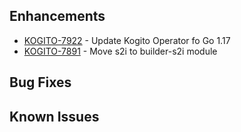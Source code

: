 <!-- Keep them in alphabetical order -->
## Enhancements
- [KOGITO-7922](https://issues.redhat.com/browse/KOGITO-7922) - Update Kogito Operator fo Go 1.17
- [KOGITO-7891](https://issues.redhat.com/browse/KOGITO-7891) - Move s2i to builder-s2i module

## Bug Fixes

## Known Issues
